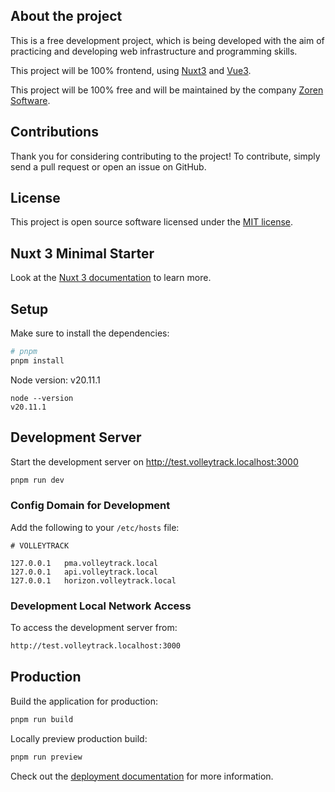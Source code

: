 ## About the project

This is a free development project, which is being developed with the aim of practicing and developing web infrastructure and programming skills.

This project will be 100% frontend, using [Nuxt3](https://nuxt.com) and [Vue3](https://vuejs.org).

This project will be 100% free and will be maintained by the company [Zoren Software](http://zorensoftware.com/).

## Contributions

Thank you for considering contributing to the project! To contribute, simply send a pull request or open an issue on GitHub.

## License

This project is open source software licensed under the [MIT license](https://opensource.org/licenses/MIT).

## Nuxt 3 Minimal Starter

Look at the [Nuxt 3 documentation](https://nuxt.com/docs/getting-started/introduction) to learn more.

## Setup

Make sure to install the dependencies:

```bash
# pnpm
pnpm install
```

Node version: v20.11.1

```
node --version
v20.11.1
```

## Development Server

Start the development server on http://test.volleytrack.localhost:3000

```bash
pnpm run dev
```

### Config Domain for Development

Add the following to your `/etc/hosts` file:

```
# VOLLEYTRACK

127.0.0.1   pma.volleytrack.local
127.0.0.1   api.volleytrack.local
127.0.0.1   horizon.volleytrack.local
```

### Development Local Network Access

To access the development server from:

```bash
http://test.volleytrack.localhost:3000
```

## Production

Build the application for production:

```bash
pnpm run build
```

Locally preview production build:

```bash
pnpm run preview
```

Check out the [deployment documentation](https://nuxt.com/docs/getting-started/deployment) for more information.
